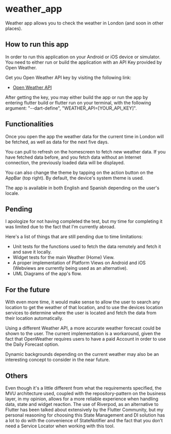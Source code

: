 # weather_app

Weather app allows you to check the weather in London (and soon in other places). 

## How to run this app

In order to run this application on your Android or iOS device or simulator. You need to either run or build the application with an API Key provided by Open Weather. 

Get you Open Weather API key by visiting the following link:

- [Open Weather API](https://openweathermap.org/price)

After getting the key, you may either build the app or run the app by entering flutter build or flutter run on your terminal, with the following argument: "--dart-define", "WEATHER_API=[YOUR_API_KEY]". 

## Functionalities

Once you open the app the weather data for the current time in London will be fetched, as well as data for the next five days. 

You can pull to refresh on the homescreen to fetch new weather data. If you have fetched data before, and you fetch data without an Internet connection, the previously loaded data will be displayed.

You can also change the theme by tapping on the action button on the AppBar (top right). By default, the device's system theme is used. 

The app is available in both English and Spanish depending on the user's locale. 

## Pending

I apologize for not having completed the test, but my time for completing it was limited due to the fact that I'm currently abroad.

Here's a list of things that are still pending due to time limitations:
- Unit tests for the functions used to fetch the data remotely and fetch it and save it locally.
- Widget tests for the main Weather (Home) View.
- A proper implementation of Platform Views on Android and iOS (Webviews are currently being used as an alternative).
- UML Diagrams of the app's flow.

## For the future

With even more time, it would make sense to allow the user to search any location to get the weather of that location, and to use the devices location services to determine where the user is located and fetch the data from their location automatically. 

Using a different Weather API, a more accurate weather forecast could be shown to the user. The current implementation is a workaround, given the fact that OpenWeather requires users to have a paid Account in order to use the Daily Forecast option. 

Dynamic backgrounds depending on the current weather may also be an interesting concept to consider in the near future. 

## Others

Even though it's a little different from what the requirements specified, the MVU architecture used, coupled with the repository-pattern on the business layer, in my opinion, allows for a more reliable experience when handling data, state and widget reaction. The use of Riverpod, as an alternative to Flutter has been talked about extensively by the Flutter Community, but my personal reasoning for choosing this State Management and DI solution has a lot to do with the convenience of StateNotifier and the fact that you don’t need a Service Locator when working with this tool.

